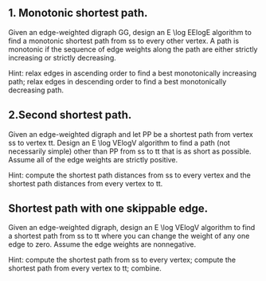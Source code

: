 ## 1. Monotonic shortest path.
Given an edge-weighted digraph GG, design an E \log EElogE algorithm to find a monotonic shortest path from ss to every other vertex. A path is monotonic if the sequence of edge weights along the path are either strictly increasing or strictly decreasing.

Hint: relax edges in ascending order to find a best monotonically increasing path; relax edges in descending order to find a best monotonically decreasing path.


## 2.Second shortest path. 
Given an edge-weighted digraph and let PP be a shortest path from vertex ss to vertex tt. Design an E \log VElogV algorithm to find a path (not necessarily simple) other than PP from ss to tt that is as short as possible. Assume all of the edge weights are strictly positive.

Hint: compute the shortest path distances from ss to every vertex and the shortest path distances from every vertex to tt.


## Shortest path with one skippable edge. 
Given an edge-weighted digraph, design an E \log VElogV algorithm to find a shortest path from ss to tt where you can change the weight of any one edge to zero. Assume the edge weights are nonnegative.

Hint: compute the shortest path from ss to every vertex; compute the shortest path from every vertex to tt; combine.
